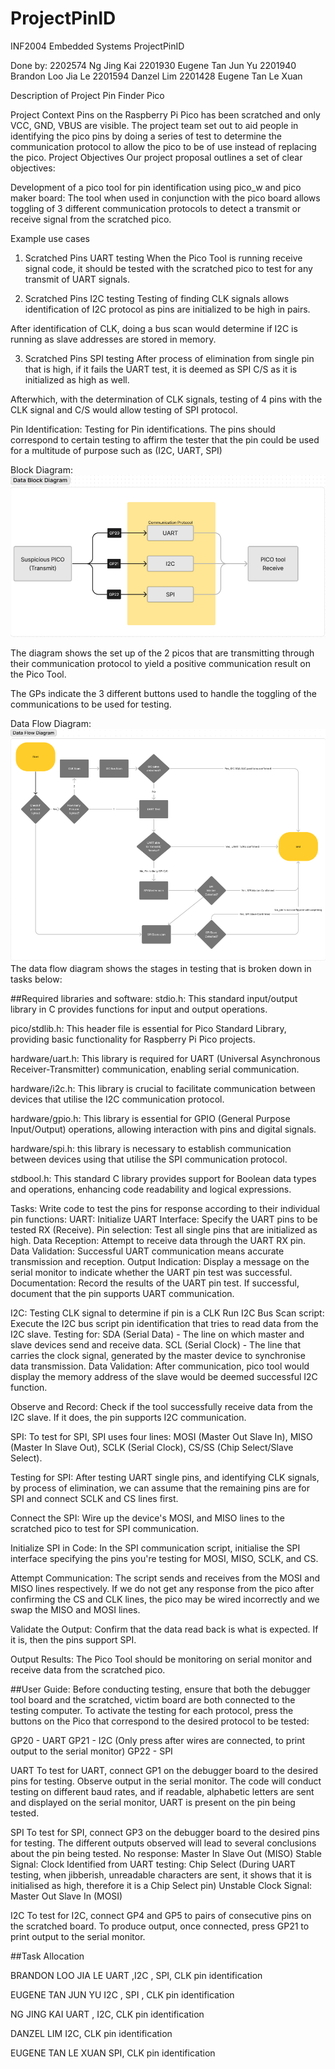 # ProjectPinID
INF2004 Embedded Systems ProjectPinID

Done by: 
2202574 Ng Jing Kai
2201930 Eugene Tan Jun Yu
2201940 Brandon Loo Jia Le
2201594 Danzel Lim
2201428 Eugene Tan Le Xuan


Description of Project Pin Finder Pico 

Project Context
Pins on the Raspberry Pi Pico has been scratched and only VCC, GND, VBUS are visible. The project team set out to aid people in identifying the pico pins by doing a series of test to determine the communication protocol to allow the pico to be of use instead of replacing the pico.
Project Objectives
Our project proposal outlines a set of clear objectives:

Development of a pico tool for pin identification using pico_w and pico maker board: 
The tool when used in conjunction with the pico board allows toggling of 3 different communication protocols to detect a transmit or receive signal from the scratched pico.

Example use cases
1. Scratched Pins UART testing
When the Pico Tool is running receive signal code, it should be tested with the scratched pico to test for any transmit of UART signals.


2. Scratched Pins I2C  testing
Testing of finding CLK signals allows identification of I2C protocol as pins are initialized to be high in pairs. 

After identification of CLK, doing a bus scan would determine if I2C is running as slave addresses are stored in memory.

3. Scratched Pins SPI testing
After process of elimination from single pin that is high, if it fails the UART test, it is deemed as SPI C/S as it is initialized as high as well. 

Afterwhich, with the determination of CLK signals, testing of 4 pins with the CLK signal and C/S would allow testing of SPI protocol. 

Pin Identification:
Testing for Pin identifications. The pins should correspond to certain testing to affirm the tester that the pin could be used for a multitude of purpose such as (I2C, UART, SPI)

Block Diagram: 
![](images/DataBlock.png)

The diagram shows the set up of the 2 picos that are transmitting through their communication protocol to yield a positive communication result on the Pico Tool.

The GPs indicate the 3 different buttons used to handle the toggling of the communications to be used for testing. 

Data Flow Diagram:
![](images/DataFlow.png)
The data flow diagram shows the stages in testing that is broken down in tasks below:	

##Required libraries and software:
stdio.h: This standard input/output library in C provides functions for input and output operations.

pico/stdlib.h: This header file is essential for Pico Standard Library, providing basic functionality for Raspberry Pi Pico projects.

hardware/uart.h: This library is required for UART (Universal Asynchronous Receiver-Transmitter) communication, enabling serial communication.

hardware/i2c.h: This library is crucial to facilitate communication between devices that utilise the I2C communication protocol.

hardware/gpio.h: This library is essential for GPIO (General Purpose Input/Output) operations, allowing interaction with pins and digital signals.

hardware/spi.h: this library is necessary to establish communication between devices using that utilise the SPI communication protocol.

stdbool.h: This standard C library provides support for Boolean data types and operations, enhancing code readability and logical expressions.


Tasks:
Write code to test the pins for response according to their individual pin functions: 
UART:
Initialize UART Interface:
Specify the UART pins to be tested RX (Receive).
Pin selection:
Test all single pins that are initialized as high.
Data Reception:
Attempt to receive data through the UART RX pin.
Data Validation:
Successful UART communication means accurate transmission and reception.
Output Indication:
Display a message on the serial monitor to indicate whether the UART pin test was successful.
Documentation:
Record the results of the UART pin test. If successful, document that the pin supports UART communication.

I2C: 
Testing CLK signal to determine if pin is a CLK
Run I2C Bus Scan script: Execute the I2C bus script pin identification that tries to read data from the I2C slave.
Testing for: 
SDA (Serial Data) - The line on which master and slave devices send and receive data.
SCL (Serial Clock) - The line that carries the clock signal, generated by the master device to synchronise data transmission.
Data Validation: After communication, pico tool would display the memory address of the slave would be deemed successful I2C function.

Observe and Record: Check if the tool successfully receive data from the I2C slave. If it does, the pin supports I2C communication.

SPI:
To test for SPI, SPI uses four lines: 
MOSI (Master Out Slave In), 
MISO (Master In Slave Out), 
SCLK (Serial Clock), 
CS/SS (Chip Select/Slave Select).

Testing for SPI:
After testing UART single pins, and identifying CLK signals, by process of elimination, we can assume that the remaining pins are for SPI and connect SCLK and CS lines first. 

Connect the SPI: Wire up the device's MOSI, and MISO lines to the scratched pico to test for SPI communication.

Initialize SPI in Code: In the SPI communication script, initialise the SPI interface specifying the pins you're testing for MOSI, MISO, SCLK, and CS.

Attempt Communication: The script sends and receives from the MOSI and MISO lines respectively. If we do not get any response from the pico after confirming the CS and CLK lines, the pico may be wired incorrectly and we swap the MISO and MOSI lines.

Validate the Output: Confirm that the data read back is what is expected. If it is, then the pins support SPI.

Output Results: The Pico Tool should be monitoring on serial monitor and receive data from the scratched pico.

##User Guide:
Before conducting testing, ensure that both the debugger tool board and the scratched, victim board are both connected to the testing computer.
To activate the testing for each protocol, press the buttons on the Pico that correspond to the desired protocol to be tested:

GP20 - UART
GP21 - I2C (Only press after wires are connected, to print output to the serial monitor)
GP22 - SPI 

UART
To test for UART, connect GP1 on the debugger board to the desired pins for testing. 
Observe output in the serial monitor.
The code will conduct testing on different baud rates, and if readable, alphabetic letters are sent and displayed on the serial monitor, UART is present on the pin being tested.

SPI
To test for SPI, connect GP3 on the debugger board to the desired pins for testing.
The different outputs observed will lead to several conclusions about the pin being tested.
No response: Master In Slave Out (MISO)
Stable Signal: Clock
Identified from UART testing: Chip Select (During UART testing, when jibberish, unreadable characters are sent, it shows that it is initialised as high, therefore it is a Chip Select pin)
Unstable Clock Signal: Master Out Slave In (MOSI)

I2C
To test for I2C, connect GP4 and GP5 to pairs of consecutive pins on the scratched board.
To produce output, once connected, press GP21 to print output to the serial monitor.

##Task Allocation

BRANDON LOO JIA LE
UART ,I2C , SPI, CLK pin identification

EUGENE TAN JUN YU
I2C , SPI , CLK pin identification

NG JING KAI
UART , I2C, CLK pin identification

DANZEL LIM
I2C, CLK pin identification

EUGENE TAN LE XUAN
SPI, CLK pin identification










